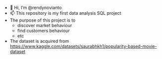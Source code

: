 - 👋 Hi, I’m @rendynovianto
- 📫 This repository is my first data analysis SQL project
- The purpose of this project is to
  * discover market behaviour
  * find customers behaviour
  * etc
- The dataset is acquired from https://www.kaggle.com/datasets/saurabhkh1/popularity-based-movie-dataset

<!---
rendynovianto/rendynovianto is a ✨ special ✨ repository because its `README.md` (this file) appears on your GitHub profile.
You can click the Preview link to take a look at your changes.
--->
